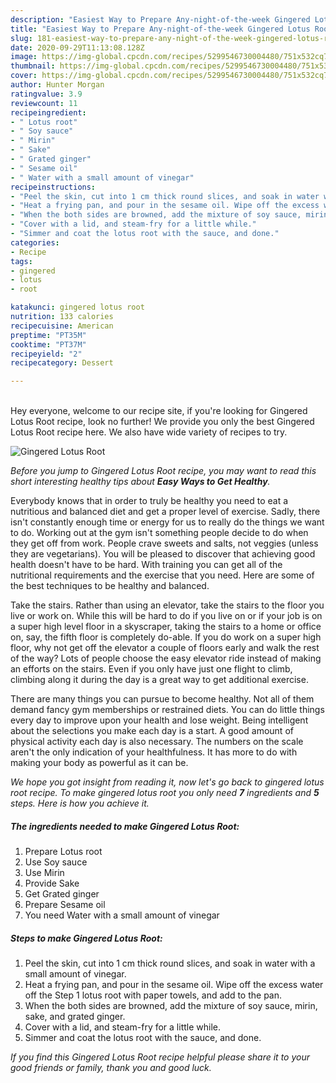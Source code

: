 ```yaml
---
description: "Easiest Way to Prepare Any-night-of-the-week Gingered Lotus Root"
title: "Easiest Way to Prepare Any-night-of-the-week Gingered Lotus Root"
slug: 181-easiest-way-to-prepare-any-night-of-the-week-gingered-lotus-root
date: 2020-09-29T11:13:08.128Z
image: https://img-global.cpcdn.com/recipes/5299546730004480/751x532cq70/gingered-lotus-root-recipe-main-photo.jpg
thumbnail: https://img-global.cpcdn.com/recipes/5299546730004480/751x532cq70/gingered-lotus-root-recipe-main-photo.jpg
cover: https://img-global.cpcdn.com/recipes/5299546730004480/751x532cq70/gingered-lotus-root-recipe-main-photo.jpg
author: Hunter Morgan
ratingvalue: 3.9
reviewcount: 11
recipeingredient:
- " Lotus root"
- " Soy sauce"
- " Mirin"
- " Sake"
- " Grated ginger"
- " Sesame oil"
- " Water with a small amount of vinegar"
recipeinstructions:
- "Peel the skin, cut into 1 cm thick round slices, and soak in water with a small amount of vinegar."
- "Heat a frying pan, and pour in the sesame oil. Wipe off the excess water off the Step 1 lotus root with paper towels, and add to the pan."
- "When the both sides are browned, add the mixture of soy sauce, mirin, sake, and grated ginger."
- "Cover with a lid, and steam-fry for a little while."
- "Simmer and coat the lotus root with the sauce, and done."
categories:
- Recipe
tags:
- gingered
- lotus
- root

katakunci: gingered lotus root 
nutrition: 133 calories
recipecuisine: American
preptime: "PT35M"
cooktime: "PT37M"
recipeyield: "2"
recipecategory: Dessert

---
```

<br>
Hey everyone, welcome to our recipe site, if you're looking for Gingered Lotus Root recipe, look no further! We provide you only the best Gingered Lotus Root recipe here. We also have wide variety of recipes to try.
<br>


![Gingered Lotus Root](https://img-global.cpcdn.com/recipes/5299546730004480/751x532cq70/gingered-lotus-root-recipe-main-photo.jpg)

<i>Before you jump to Gingered Lotus Root recipe, you may want to read this short interesting healthy tips about <strong>Easy Ways to Get Healthy</strong>.</i>

Everybody knows that in order to truly be healthy you need to eat a nutritious and balanced diet and get a proper level of exercise. Sadly, there isn't constantly enough time or energy for us to really do the things we want to do. Working out at the gym isn't something people decide to do when they get off from work. People crave sweets and salts, not veggies (unless they are vegetarians). You will be pleased to discover that achieving good health doesn't have to be hard. With training you can get all of the nutritional requirements and the exercise that you need. Here are some of the best techniques to be healthy and balanced.

Take the stairs. Rather than using an elevator, take the stairs to the floor you live or work on. While this will be hard to do if you live on or if your job is on a super high level floor in a skyscraper, taking the stairs to a home or office on, say, the fifth floor is completely do-able. If you do work on a super high floor, why not get off the elevator a couple of floors early and walk the rest of the way? Lots of people choose the easy elevator ride instead of making an efforts on the stairs. Even if you only have just one flight to climb, climbing along it during the day is a great way to get additional exercise. 

There are many things you can pursue to become healthy. Not all of them demand fancy gym memberships or restrained diets. You can do little things every day to improve upon your health and lose weight. Being intelligent about the selections you make each day is a start. A good amount of physical activity each day is also necessary. The numbers on the scale aren't the only indication of your healthfulness. It has more to do with making your body as powerful as it can be. 


<i>We hope you got insight from reading it, now let's go back to gingered lotus root recipe. To make gingered lotus root you only need <strong>7</strong> ingredients and <strong>5</strong> steps. Here is how you achieve it.
</i>

##### The ingredients needed to make Gingered Lotus Root:

1. Prepare  Lotus root
1. Use  Soy sauce
1. Use  Mirin
1. Provide  Sake
1. Get  Grated ginger
1. Prepare  Sesame oil
1. You need  Water with a small amount of vinegar


##### Steps to make Gingered Lotus Root:

1. Peel the skin, cut into 1 cm thick round slices, and soak in water with a small amount of vinegar.
1. Heat a frying pan, and pour in the sesame oil. Wipe off the excess water off the Step 1 lotus root with paper towels, and add to the pan.
1. When the both sides are browned, add the mixture of soy sauce, mirin, sake, and grated ginger.
1. Cover with a lid, and steam-fry for a little while.
1. Simmer and coat the lotus root with the sauce, and done.


<i>If you find this Gingered Lotus Root recipe helpful please share it to your good friends or family, thank you and good luck.</i>
